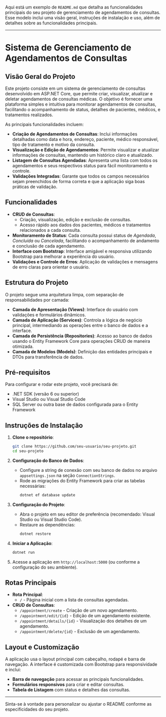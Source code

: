 Aqui está um exemplo de `README.md` que detalha as funcionalidades principais do seu projeto de gerenciamento de agendamentos de consultas. Esse modelo inclui uma visão geral, instruções de instalação e uso, além de detalhes sobre as funcionalidades principais.

---

# Sistema de Gerenciamento de Agendamentos de Consultas

## Visão Geral do Projeto

Este projeto consiste em um sistema de gerenciamento de consultas desenvolvido em ASP.NET Core, que permite criar, visualizar, atualizar e deletar agendamentos de consultas médicas. O objetivo é fornecer uma plataforma simples e intuitiva para monitorar agendamentos de consultas, facilitando o acompanhamento de status, detalhes de pacientes, médicos, e tratamentos realizados.

As principais funcionalidades incluem:
- **Criação de Agendamentos de Consultas**: Inclui informações detalhadas como data e hora, endereço, paciente, médico responsável, tipo de tratamento e motivo da consulta.
- **Visualização e Edição de Agendamentos**: Permite visualizar e atualizar informações de consultas, mantendo um histórico claro e atualizado.
- **Listagem de Consultas Agendadas**: Apresenta uma lista com todos os agendamentos e seus respectivos status para fácil monitoramento e controle.
- **Validações Integradas**: Garante que todos os campos necessários sejam preenchidos de forma correta e que a aplicação siga boas práticas de validação.

## Funcionalidades

- **CRUD de Consultas**:
  - Criação, visualização, edição e exclusão de consultas.
  - Acesso rápido aos dados dos pacientes, médicos e tratamentos relacionados a cada consulta.
- **Monitoramento de Status**: Cada consulta possui status de *Agendada*, *Concluída* ou *Cancelada*, facilitando o acompanhamento de andamento e conclusão de cada agendamento.
- **Interface com Bootstrap**: Interface amigável e responsiva utilizando Bootstrap para melhorar a experiência do usuário.
- **Validações e Controle de Erros**: Aplicação de validações e mensagens de erro claras para orientar o usuário.

## Estrutura do Projeto

O projeto segue uma arquitetura limpa, com separação de responsabilidades por camada:
- **Camada de Apresentação (Views)**: Interface do usuário com validações e formulários dinâmicos.
- **Camada de Aplicação (Services)**: Controla a lógica de negócio principal, intermediando as operações entre o banco de dados e a interface.
- **Camada de Persistência (Repositories)**: Acesso ao banco de dados usando o Entity Framework Core para operações CRUD de maneira otimizada.
- **Camada de Modelos (Models)**: Definição das entidades principais e DTOs para transferência de dados.

## Pré-requisitos

Para configurar e rodar este projeto, você precisará de:
- .NET SDK (versão 6 ou superior)
- Visual Studio ou Visual Studio Code
- SQL Server ou outra base de dados configurada para o Entity Framework

## Instruções de Instalação

1. **Clone o repositório**:
   ```bash
   git clone https://github.com/seu-usuario/seu-projeto.git
   cd seu-projeto
   ```

2. **Configuração do Banco de Dados**:
   - Configure a string de conexão com seu banco de dados no arquivo `appsettings.json` na seção `ConnectionStrings`.
   - Rode as migrações do Entity Framework para criar as tabelas necessárias:
     ```bash
     dotnet ef database update
     ```

3. **Configuração do Projeto**:
   - Abra o projeto em seu editor de preferência (recomendado: Visual Studio ou Visual Studio Code).
   - Restaure as dependências:
     ```bash
     dotnet restore
     ```

4. **Iniciar a Aplicação**:
   ```bash
   dotnet run
   ```

5. Acesse a aplicação em `http://localhost:5000` (ou conforme a configuração do seu ambiente).

## Rotas Principais

- **Rota Principal**:
  - `/` - Página inicial com a lista de consultas agendadas.
- **CRUD de Consultas**:
  - `/appointment/create` - Criação de um novo agendamento.
  - `/appointment/edit/{id}` - Edição de um agendamento existente.
  - `/appointment/details/{id}` - Visualização dos detalhes de um agendamento.
  - `/appointment/delete/{id}` - Exclusão de um agendamento.

## Layout e Customização

A aplicação usa o layout principal com cabeçalho, rodapé e barra de navegação. A interface é customizada com Bootstrap para responsividade e inclui:
- **Barra de navegação** para acessar as principais funcionalidades.
- **Formulários responsivos** para criar e editar consultas.
- **Tabela de Listagem** com status e detalhes das consultas.

---

Sinta-se à vontade para personalizar ou ajustar o README conforme as especificidades do seu projeto.